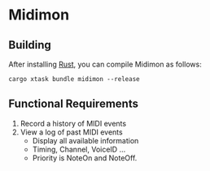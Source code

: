 # Midimon

## Building

After installing [Rust](https://rustup.rs/), you can compile Midimon as follows:

```shell
cargo xtask bundle midimon --release
```

## Functional Requirements

1. Record a history of MIDI events
2. View a log of past MIDI events
   - Display all available information
   - Timing, Channel, VoiceID ...
   - Priority is NoteOn and NoteOff.
